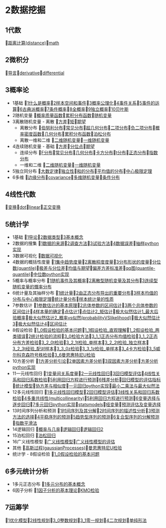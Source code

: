 # 2数据挖掘
## 1代数
📝[距离计算(distance)](/2数据挖掘/1代数/距离计算(distance).md)📝[math](/2数据挖掘/1代数/math.md)
## 2微积分
📝[导言](/2数据挖掘/2微积分/导言.md)📝[derivative](/2数据挖掘/2微积分/derivative.md)📝[differential](/2数据挖掘/2微积分/differential.md)
## 3概率论
- 1基础 📝[1什么是概率](/2数据挖掘/3概率论/1基础/1什么是概率.md)📝[2样本空间和事件](/2数据挖掘/3概率论/1基础/2样本空间和事件.md)📝[3概率公理化](/2数据挖掘/3概率论/1基础/3概率公理化.md)📝[4事件关系](/2数据挖掘/3概率论/1基础/4事件关系.md)📝[5事件的运算](/2数据挖掘/3概率论/1基础/5事件的运算.md)📝[6古典派概率](/2数据挖掘/3概率论/1基础/6古典派概率.md)📝[7条件概率](/2数据挖掘/3概率论/1基础/7条件概率.md)📝[8全概率](/2数据挖掘/3概率论/1基础/8全概率.md)📝[9独立概率](/2数据挖掘/3概率论/1基础/9独立概率.md)📝[10贝叶斯](/2数据挖掘/3概率论/1基础/10贝叶斯.md)
- 2随机变量 📝[概率质量函数](/2数据挖掘/3概率论/2随机变量/概率质量函数.md)📝[累积分布函数](/2数据挖掘/3概率论/2随机变量/累积分布函数.md)📝[随机变量](/2数据挖掘/3概率论/2随机变量/随机变量.md)
- 3离散随机变量 	- 离散 📝[方差](/2数据挖掘/3概率论/3离散随机变量/离散/方差.md)📝[矩](/2数据挖掘/3概率论/3离散随机变量/离散/矩.md)📝[期望](/2数据挖掘/3概率论/3离散随机变量/离散/期望.md)
	- 离散分布 📝[伯努利分布](/2数据挖掘/3概率论/3离散随机变量/离散分布/伯努利分布.md)📝[常见分布](/2数据挖掘/3概率论/3离散随机变量/离散分布/常见分布.md)📝[超几何分布](/2数据挖掘/3概率论/3离散随机变量/离散分布/超几何分布.md)📝[二项分布](/2数据挖掘/3概率论/3离散随机变量/离散分布/二项分布.md)📝[负二项分布](/2数据挖掘/3概率论/3离散随机变量/离散分布/负二项分布.md)📝[概率密度函数](/2数据挖掘/3概率论/3离散随机变量/离散分布/概率密度函数.md)📝[几何分布](/2数据挖掘/3概率论/3离散随机变量/离散分布/几何分布.md)📝[累积分布函数](/2数据挖掘/3概率论/3离散随机变量/离散分布/累积分布函数.md)📝[泊松分布](/2数据挖掘/3概率论/3离散随机变量/离散分布/泊松分布.md)
	- 离散一维和二维 📝[二维随机变量](/2数据挖掘/3概率论/3离散随机变量/离散一维和二维/二维随机变量.md)📝[一维随机变量](/2数据挖掘/3概率论/3离散随机变量/离散一维和二维/一维随机变量.md)
- 4连续随机变量 	- 基础 📝[方差](/2数据挖掘/3概率论/4连续随机变量/基础/方差.md)📝[分位点](/2数据挖掘/3概率论/4连续随机变量/基础/分位点.md)📝[期望](/2数据挖掘/3概率论/4连续随机变量/基础/期望.md)
	- 连续分布 📝[F分布](/2数据挖掘/3概率论/4连续随机变量/连续分布/F分布.md)📝[常见分布](/2数据挖掘/3概率论/4连续随机变量/连续分布/常见分布.md)📝[几何分布](/2数据挖掘/3概率论/4连续随机变量/连续分布/几何分布.md)📝[卡方分布](/2数据挖掘/3概率论/4连续随机变量/连续分布/卡方分布.md)📝[t分布](/2数据挖掘/3概率论/4连续随机变量/连续分布/t分布.md)📝[正态分布](/2数据挖掘/3概率论/4连续随机变量/连续分布/正态分布.md)📝[指数分布](/2数据挖掘/3概率论/4连续随机变量/连续分布/指数分布.md)
	- 一维和二维 📝[二维随机变量](/2数据挖掘/3概率论/4连续随机变量/一维和二维/二维随机变量.md)📝[一维随机变量](/2数据挖掘/3概率论/4连续随机变量/一维和二维/一维随机变量.md)
- 5独立同分布 📝[大数定律](/2数据挖掘/3概率论/5独立同分布/大数定律.md)📝[独立性](/2数据挖掘/3概率论/5独立同分布/独立性.md)📝[和的分布](/2数据挖掘/3概率论/5独立同分布/和的分布.md)📝[平均值的分布](/2数据挖掘/3概率论/5独立同分布/平均值的分布.md)📝[中心极限定理](/2数据挖掘/3概率论/5独立同分布/中心极限定理.md)
- 6多维 📝[边缘分布](/2数据挖掘/3概率论/6多维/边缘分布.md)📝[covariance](/2数据挖掘/3概率论/6多维/covariance.md)📝[多维随机变量](/2数据挖掘/3概率论/6多维/多维随机变量.md)📝[条件分布](/2数据挖掘/3概率论/6多维/条件分布.md)
## 4线性代数
📝[变换](/2数据挖掘/4线性代数/变换.md)📝[dot](/2数据挖掘/4线性代数/dot.md)📝[linear](/2数据挖掘/4线性代数/linear.md)📝[正交变换](/2数据挖掘/4线性代数/正交变换.md)
## 5统计学
- 1基础 📝[1导论](/2数据挖掘/5统计学/1基础/1导论.md)📝[2数据类型](/2数据挖掘/5统计学/1基础/2数据类型.md)📝[3基本概念](/2数据挖掘/5统计学/1基础/3基本概念.md)
- 2数据的搜集 📝[1数据的来源](/2数据挖掘/5统计学/2数据的搜集/1数据的来源.md)📝[2调查方法](/2数据挖掘/5统计学/2数据的搜集/2调查方法.md)📝[3试验方法](/2数据挖掘/5统计学/2数据的搜集/3试验方法.md)📝[4数据误差](/2数据挖掘/5统计学/2数据的搜集/4数据误差.md)📝[抽样python实现](/2数据挖掘/5统计学/2数据的搜集/抽样python实现.md)
- 3数据可视化 📝[数据可视化](/2数据挖掘/5统计学/3数据可视化/数据可视化.md)
- 4数据的概括性度量 📝[1集中趋势度量](/2数据挖掘/5统计学/4数据的概括性度量/1集中趋势度量.md)📝[2离散程度度量](/2数据挖掘/5统计学/4数据的概括性度量/2离散程度度量.md)📝[3分布形状的度量](/2数据挖掘/5统计学/4数据的概括性度量/3分布形状的度量.md)📝[分位数(quantile)](/2数据挖掘/5统计学/4数据的概括性度量/分位数(quantile).md)📝[极差与分位差](/2数据挖掘/5统计学/4数据的概括性度量/极差与分位差.md)📝[均值与期望](/2数据挖掘/5统计学/4数据的概括性度量/均值与期望.md)📝[偏差方差标准差](/2数据挖掘/5统计学/4数据的概括性度量/偏差方差标准差.md)📝[qq图(quantile-quantile)](/2数据挖掘/5统计学/4数据的概括性度量/qq图(quantile-quantile).md)📝[中位数python实现](/2数据挖掘/5统计学/4数据的概括性度量/中位数python实现.md)
- 5概率与概率分布 📝[1随机事件及其概率](/2数据挖掘/5统计学/5概率与概率分布/1随机事件及其概率.md)📝[2离散型随机变量及其分布](/2数据挖掘/5统计学/5概率与概率分布/2离散型随机变量及其分布.md)📝[3连续型随机变量的慨率分布](/2数据挖掘/5统计学/5概率与概率分布/3连续型随机变量的慨率分布.md)
- 6统计量及其抽样分布 📝[1统计量](/2数据挖掘/5统计学/6统计量及其抽样分布/1统计量.md)📝[2由正态分布导出的重要分布](/2数据挖掘/5统计学/6统计量及其抽样分布/2由正态分布导出的重要分布.md)📝[3样本均值的分布与中心极限定理](/2数据挖掘/5统计学/6统计量及其抽样分布/3样本均值的分布与中心极限定理.md)📝[统计量分布](/2数据挖掘/5统计学/6统计量及其抽样分布/统计量分布.md)📝[样本统计量的性质](/2数据挖掘/5统计学/6统计量及其抽样分布/样本统计量的性质.md)
- 7参数估计 📝[1参数估计的基本原理](/2数据挖掘/5统计学/7参数估计/1参数估计的基本原理.md)📝[2总体参数的区间估计](/2数据挖掘/5统计学/7参数估计/2总体参数的区间估计.md)📝[3两个总体参数的区间估计](/2数据挖掘/5统计学/7参数估计/3两个总体参数的区间估计.md)📝[4样本量的确定](/2数据挖掘/5统计学/7参数估计/4样本量的确定.md)📝[点估计1](/2数据挖掘/5统计学/7参数估计/点估计1.md)📝[点估计2_矩估计](/2数据挖掘/5统计学/7参数估计/点估计2_矩估计.md)📝[极大似然估计1_最大后验概率](/2数据挖掘/5统计学/7参数估计/极大似然估计1_最大后验概率.md)📝[极大似然估计2_概率vs似然(probabilityVSlikelihood)](/2数据挖掘/5统计学/7参数估计/极大似然估计2_概率vs似然(probabilityVSlikelihood).md)📝[极大似然估计3](/2数据挖掘/5统计学/7参数估计/极大似然估计3.md)📝[极大似然估计4](/2数据挖掘/5统计学/7参数估计/极大似然估计4.md)📝[区间估计](/2数据挖掘/5统计学/7参数估计/区间估计.md)
- 8假设检验 📝[1_0假设检验的基本问题](/2数据挖掘/5统计学/8假设检验/1_0假设检验的基本问题.md)📝[1_1假设检验_直观理解](/2数据挖掘/5统计学/8假设检验/1_1假设检验_直观理解.md)📝[1_2假设检验_两类错误](/2数据挖掘/5统计学/8假设检验/1_2假设检验_两类错误.md)📝[2统计检验的流程](/2数据挖掘/5统计学/8假设检验/2统计检验的流程.md)📝[3_0检验方法](/2数据挖掘/5统计学/8假设检验/3_0检验方法.md)📝[3_1_1正态分布均值检验](/2数据挖掘/5统计学/8假设检验/3_1_1正态分布均值检验.md)📝[3_1_2正态分布方差检验](/2数据挖掘/5统计学/8假设检验/3_1_2正态分布方差检验.md)📝[3_2_0t检验](/2数据挖掘/5统计学/8假设检验/3_2_0t检验.md)📝[3_2_1t检验_单样本](/2数据挖掘/5统计学/8假设检验/3_2_1t检验_单样本.md)📝[3_2_2t检验_独立样本](/2数据挖掘/5统计学/8假设检验/3_2_2t检验_独立样本.md)📝[3_2_3t经验_配对样本](/2数据挖掘/5统计学/8假设检验/3_2_3t经验_配对样本.md)📝[3_3_0z检验](/2数据挖掘/5统计学/8假设检验/3_3_0z检验.md)📝[3_3_1z检验_单样本](/2数据挖掘/5统计学/8假设检验/3_3_1z检验_单样本.md)📝[3_4卡方检验](/2数据挖掘/5统计学/8假设检验/3_4卡方检验.md)📝[3_5威尔科克森符号秩检验](/2数据挖掘/5统计学/8假设检验/3_5威尔科克森符号秩检验.md)📝[3_6曼恩惠特尼U检验](/2数据挖掘/5统计学/8假设检验/3_6曼恩惠特尼U检验.md)
- 10方差分析 📝[1方差分析引论](/2数据挖掘/5统计学/10方差分析/1方差分析引论.md)📝[2单因素方差分析](/2数据挖掘/5统计学/10方差分析/2单因素方差分析.md)📝[3双因素方差分析](/2数据挖掘/5统计学/10方差分析/3双因素方差分析.md)📝[方差分析python实现](/2数据挖掘/5统计学/10方差分析/方差分析python实现.md)
- 11一元线性回归 📝[1变量间关系度量](/2数据挖掘/5统计学/11一元线性回归/1变量间关系度量.md)📝[2一元线性回归](/2数据挖掘/5统计学/11一元线性回归/2一元线性回归.md)📝[3回归模型评估](/2数据挖掘/5统计学/11一元线性回归/3回归模型评估.md)📝[4线性关系和回归系数检验](/2数据挖掘/5统计学/11一元线性回归/4线性关系和回归系数检验.md)📝[5利用回归方程进行预测](/2数据挖掘/5统计学/11一元线性回归/5利用回归方程进行预测.md)📝[6残差分析](/2数据挖掘/5统计学/11一元线性回归/6残差分析.md)📝[回归模型的评估指标](/2数据挖掘/5统计学/11一元线性回归/回归模型的评估指标.md)📝[统计模型](/2数据挖掘/5统计学/11一元线性回归/统计模型.md)📝[协方差与相似度](/2数据挖掘/5统计学/11一元线性回归/协方差与相似度.md)📝[一元回归python实现](/2数据挖掘/5统计学/11一元线性回归/一元回归python实现.md)📝[最小二乘法与最大似然法](/2数据挖掘/5统计学/11一元线性回归/最小二乘法与最大似然法.md)
- 12多元线性回归 📝[1多元线性回归模型](/2数据挖掘/5统计学/12多元线性回归/1多元线性回归模型.md)📝[2回归模型评估](/2数据挖掘/5统计学/12多元线性回归/2回归模型评估.md)📝[3线性关系和回归系数检验](/2数据挖掘/5统计学/12多元线性回归/3线性关系和回归系数检验.md)📝[4多重共线性(multicollinearity)](/2数据挖掘/5统计学/12多元线性回归/4多重共线性(multicollinearity).md)📝[5利用回归方程进行预测](/2数据挖掘/5统计学/12多元线性回归/5利用回归方程进行预测.md)📝[6变量选择与逐步回归](/2数据挖掘/5统计学/12多元线性回归/6变量选择与逐步回归.md)📝[7多元回归python实现](/2数据挖掘/5统计学/12多元线性回归/7多元回归python实现.md)📝[statsmodels](/2数据挖掘/5统计学/12多元线性回归/statsmodels.md)📝[哑变量](/2数据挖掘/5统计学/12多元线性回归/哑变量.md)📝[预测评估及变量选择](/2数据挖掘/5统计学/12多元线性回归/预测评估及变量选择.md)
- 13时间序列分析和预测 📝[1时间序列及其分解](/2数据挖掘/5统计学/13时间序列分析和预测/1时间序列及其分解.md)📝[2时间序列的描述性分析](/2数据挖掘/5统计学/13时间序列分析和预测/2时间序列的描述性分析.md)📝[3预测方法的选择](/2数据挖掘/5统计学/13时间序列分析和预测/3预测方法的选择.md)📝[4平稳序列的预测](/2数据挖掘/5统计学/13时间序列分析和预测/4平稳序列的预测.md)📝[5趋势型序列的预测](/2数据挖掘/5统计学/13时间序列分析和预测/5趋势型序列的预测.md)📝[6复合型序列的分解预测](/2数据挖掘/5统计学/13时间序列分析和预测/6复合型序列的分解预测.md)📝[指数平滑法](/2数据挖掘/5统计学/13时间序列分析和预测/指数平滑法.md)
- 14逻辑回归 📝[概率与几率](/2数据挖掘/5统计学/14逻辑回归/概率与几率.md)📝[逻辑回归](/2数据挖掘/5统计学/14逻辑回归/逻辑回归.md)📝[逻辑回归2](/2数据挖掘/5统计学/14逻辑回归/逻辑回归2.md)
- 15泊松回归 📝[泊松回归](/2数据挖掘/5统计学/15泊松回归/泊松回归.md)
- 16广义线性模型 📝[广义线性模型](/2数据挖掘/5统计学/16广义线性模型/广义线性模型.md)📝[广义线性模型的评估](/2数据挖掘/5统计学/16广义线性模型/广义线性模型的评估.md)
- 其他 📝[高斯过程(gaussianProcesses)](/2数据挖掘/5统计学/其他/高斯过程(gaussianProcesses).md)📝[曼恩惠特尼U检验](/2数据挖掘/5统计学/其他/曼恩惠特尼U检验.md)
- 统计学 	- 8假设检验 📝[1_0假设检验的基本问题](/2数据挖掘/5统计学/统计学/8假设检验/1_0假设检验的基本问题.md)
## 6多元统计分析
- 1多元正态分布 📝[1多元分布的基本概念](/2数据挖掘/6多元统计分析/1多元正态分布/1多元分布的基本概念.md)
- 6因子分析 📝[1因子分析的基本理论](/2数据挖掘/6多元统计分析/6因子分析/1因子分析的基本理论.md)📝[KMO检验](/2数据挖掘/6多元统计分析/6因子分析/KMO检验.md)
## 7运筹学
📝[1优化模型](/2数据挖掘/7运筹学/1优化模型.md)📝[2线性规划](/2数据挖掘/7运筹学/2线性规划.md)📝[3_0整数规划](/2数据挖掘/7运筹学/3_0整数规划.md)📝[3_1零一规划](/2数据挖掘/7运筹学/3_1零一规划.md)📝[4二次规划](/2数据挖掘/7运筹学/4二次规划.md)📝[单纯形法](/2数据挖掘/7运筹学/单纯形法.md)
